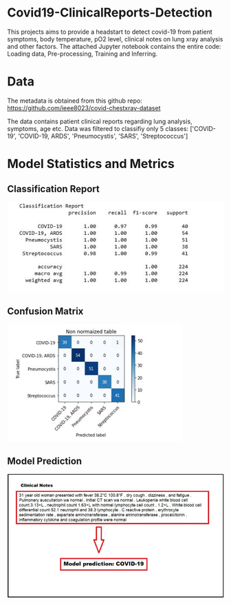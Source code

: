 # Covid19-ClinicalReports-Detection
This projects aims to provide a headstart to detect covid-19 from patient symptoms, body temperature, pO2 level, clinical notes on lung xray analysis and other factors.
The attached Jupyter notebook contains the entire code: Loading data, Pre-processing, Training and Inferring. 

# Data
The metadata is obtained from this github repo: https://github.com/ieee8023/covid-chestxray-dataset

The data contains patient clinical reports regarding lung analysis, symptoms, age etc. Data was filtered to classifiy only 5 classes: ['COVID-19', 'COVID-19, ARDS', 'Pneumocystis', 'SARS', 'Streptococcus']

# Model Statistics and Metrics

## Classification Report
![Neural Network Model](https://github.com/hananshafi/Covid19-ClinicalReports-Detection/blob/master/images/c_report.JPG)

## Confusion Matrix
![Neural Network Model](https://github.com/hananshafi/Covid19-ClinicalReports-Detection/blob/master/images/C_matrix.JPG)

## Model Prediction
![Neural Network Model](https://github.com/hananshafi/Covid19-ClinicalReports-Detection/blob/master/images/PREDICTION.JPG)
